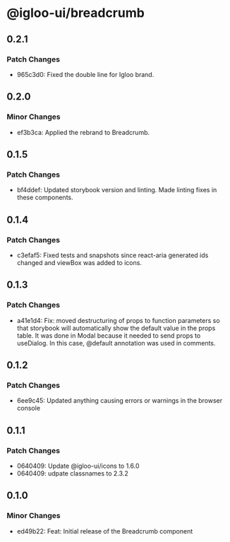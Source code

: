 # @igloo-ui/breadcrumb

## 0.2.1

### Patch Changes

- 965c3d0: Fixed the double line for Igloo brand.

## 0.2.0

### Minor Changes

- ef3b3ca: Applied the rebrand to Breadcrumb.

## 0.1.5

### Patch Changes

- bf4ddef: Updated storybook version and linting. Made linting fixes in these components.

## 0.1.4

### Patch Changes

- c3efaf5: Fixed tests and snapshots since react-aria generated ids changed and viewBox was added to icons.

## 0.1.3

### Patch Changes

- a41e1d4: Fix: moved destructuring of props to function parameters so that storybook will automatically show the default value in the props table. It was done in Modal because it needed to send props to useDialog. In this case, @default annotation was used in comments.

## 0.1.2

### Patch Changes

- 6ee9c45: Updated anything causing errors or warnings in the browser console

## 0.1.1

### Patch Changes

- 0640409: Update @igloo-ui/icons to 1.6.0
- 0640409: udpate classnames to 2.3.2

## 0.1.0

### Minor Changes

- ed49b22: Feat: Initial release of the Breadcrumb component
